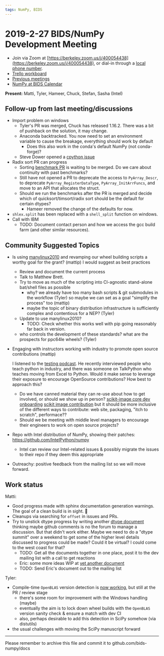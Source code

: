 ```yaml
---
tags: NumPy, BIDS
---
```


# 2019-2-27 BIDS/NumPy Development Meeting

- Join via Zoom at [https://berkeley.zoom.us/j/400054438](https://berkeley.zoom.us/j/400054438), or dial-in through a [local phone number](https://zoom.us/u/adQDmEc1wI).
- [Trello workboard](https://trello.com/b/Azg4fYZH/numpy-at-bids)
- [Previous meetings](https://github.com/BIDS-numpy/docs/tree/master/status_meetings)
- [NumPy at BIDS Calendar](https://calendar.google.com/calendar?cid=YmVya2VsZXkuZWR1X2lla2dwaWdtMjMyamJobGRzZmIyYzJqODFjQGdyb3VwLmNhbGVuZGFyLmdvb2dsZS5jb20)

**Present:** Matti, Tyler, Hameer, Chuck, Stefan, Sasha (Intel)

## Follow-up from last meeting/discussions

- Import problem on windows
  - Tyler's PR was merged, Chuck has released 1.16.2. There was a bit of pushback on the solution, it may change.
  - Anaconda backtracked. You now need to set an environment variable to cause the breakage, everything should work by default
      - Does this also work in the conda's default NumPy (not conda-forge)?
  - Steve Dower opened a [cpython issue](https://bugs.python.org/issue36085)
- Radix sort PR can progress
    - Sorting [benchmark PR](https://github.com/numpy/numpy/pull/12968) is waiting to be merged. Do we care about continuity with past benchmarks?
    - Still have not opened a PR to deprecate the access to `PyArray_Descr`, to deprecate `PyArray_RegisterDataType`, `PyArray_InitArrFuncs`, and move to an API that allocates the struct.
    - Should we run the benchmarks after the PR is merged and decide which of quicksort/timsort/radix sort should be the default for certain dtypes?
        - Hameer removed the change of the defaults for now.
- `shlex.split` has been replaced with a `shell_split` function on windows.
- Call with IBM
  -  TODO: Document contact person and how we access the gcc build farm (and other similar resources).

## Community Suggested Topics
- Is using [manylinux2010](https://www.python.org/dev/peps/pep-0571/) and revamping our wheel building scripts a worthy goal for the grant? (mattip) I would suggest as best practices
  - Review and document the current process
  - Talk to Matthew Brett.
  - Try to move as much of the scripting into CI-agnostic stand-alone bat/shell files as possible
    - why? we already have too many bash scripts & git submodules in the workflow (Tyler) so maybe we can set as a goal "simplify the process" too (mattip)
    - maybe the topic of binary distribution infrastructure is sufficiently complex and contentious for a NEP? (Tyler)
  - Update to use manylinux2010?
    - TODO: Check whether this works well with pip going reasonably far back in version.
  - who controls the development of these standards? what are the prospects for ppc64le wheels? (Tyler)
- Engaging with instructors working with industry to promote open source contributions (mattip)
  
  I listened to the [testing podcast](https://testandcode.com/62). He recently interviewed people who teach python in industry, and there was someone on TalkPython who teaches moving from Excel to Python. Would it make sense to leverage their exposure to encourage OpenSource contributions? How best to approach this?
  - Do we have canned material they can re-use about how to get involved, or should we show up in person? [scikit-image core dev onboarding](http://scikit-image.org/docs/dev/core_developer.html) [scikit image contribution](http://scikit-image.org/docs/dev/contribute.html) but it should be more inclusive of the different ways to contribute: web site, packaging, "itch to scratch", performace??
  - Should we be meeting with middle level managers to encourage their engineers to work on open source projects?
  
- Repo with Intel distribution of NumPy, showing their patches: https://github.com/IntelPython/numpy
  - Intel can review our Intel-related issues & possibly migrate the issues to their repo if they deem this appropriate
   
- Outreachy: positive feedback from the mailing list so we will move forward.
   
## Work status

Matti:
- Good progress made with sphinx documentation generation warnings. The goal of a clean build is in sight. 🚀
- Cleanups via searching for `offset` in issues and PRs.
- Try to unstick dtype progress by writing another [dtype document](https://hackmd.io/ok21UoAQQmOtSVk6keaJhw?both#) thinking maybe github comments is no the forum to manage a discussion. But that didn't work either. Maybe we need to do a "dtype summit" over a weekend to get some of the higher level details discussed to progress could be made? Could it be virtual? I could come to the west coast for that?
  - TODO: Get all the documents together in one place, post it to the dev mailing list with a call to get reactions
  - Eric: some more ideas WIP at [yet another document](https://hackmd.io/s/ryTFaOPHE)
  - TODO: Send Eric's document out to the mailing list

Tyler:
- Compile-time `OpenBLAS` version detection is [now working](https://github.com/numpy/numpy/pull/12790), but still at the PR / review stage
  - there's some room for improvement with the Windows handling (maybe) 
  - eventually the aim is to lock down wheel builds with the `OpenBLAS` version sanity check & ensure a match with dev CI
  - also, perhaps desirable to add this detection in SciPy somehow (via distutils)
- the usual challenges with moving the SciPy manuscript forward
  
---

Please remember to archive this file and commit it to github.com/bids-numpy/docs
